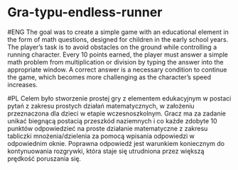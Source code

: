 # Gra-typu-endless-runner
#ENG
The goal was to create a simple game with an educational element in the form of math questions, designed for children in the early school years.
The player’s task is to avoid obstacles on the ground while controlling a running character. Every 10 points earned, the player must answer a simple math problem from multiplication or division by typing the answer into the appropriate window. A correct answer is a necessary condition to continue the game, which becomes more challenging as the character’s speed increases.

#PL
Celem było stworzenie prostej gry z elementem edukacyjnym w postaci pytań z zakresu prostych działań matematycznych, w założeniu przeznaczona dla dzieci w etapie wczesnoszkolnym.
Gracz ma za zadanie unikać biegnącą postacią przeszkód naziemnych i co każde zdobyte 10 punktów odpowiedzieć na proste działanie matematyczne z zakresu tabliczki mnożenia/dzielenia za pomocą wpisania odpowiedzi w odpowiednim oknie. Poprawna odpowiedź jest warunkiem koniecznym do kontynuowania rozgrywki, która staje się utrudniona przez większą prędkość poruszania się.

